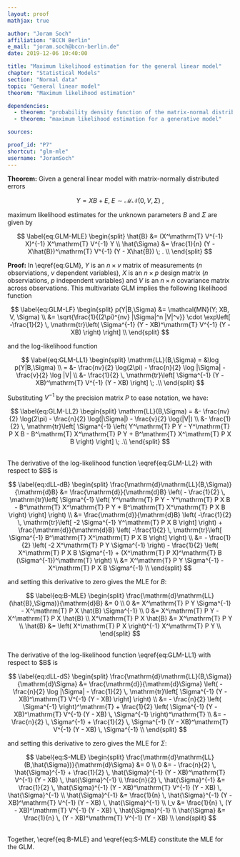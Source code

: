 ```yaml
---
layout: proof
mathjax: true

author: "Joram Soch"
affiliation: "BCCN Berlin"
e_mail: "joram.soch@bccn-berlin.de"
date: 2019-12-06 10:40:00

title: "Maximum likelihood estimation for the general linear model"
chapter: "Statistical Models"
section: "Normal data"
topic: "General linear model"
theorem: "Maximum likelihood estimation"

dependencies:
  - theorem: "probability density function of the matrix-normal distribution"
  - theorem: "maximum likelihood estimation for a generative model"

sources:

proof_id: "P7"
shortcut: "glm-mle"
username: "JoramSoch"
---
```



**Theorem:** Given a general linear model with matrix-normally distributed errors

$$ \label{eq:GLM}
Y = X B + E, \; E \sim \mathcal{MN}(0, V, \Sigma) \; ,
$$

maximum likelihood estimates for the unknown parameters $B$ and $\Sigma$ are given by

$$ \label{eq:GLM-MLE}
\begin{split}
\hat{B} &= (X^\mathrm{T} V^{-1} X)^{-1} X^\mathrm{T} V^{-1} Y \\
\hat{\Sigma} &= \frac{1}{n} (Y - X\hat{B})^\mathrm{T} V^{-1} (Y - X\hat{B}) \; . \\
\end{split}
$$


**Proof:** In \eqref{eq:GLM}, $Y$ is an $n \times v$ matrix of measurements ($n$ observiations, $v$ dependent variables), $X$ is an $n \times p$ design matrix ($n$ observiations, $p$ independent variables) and $V$ is an $n \times n$ covariance matrix across observations. This multivariate GLM implies the following likelihood function

$$ \label{eq:GLM-LF}
\begin{split}
p(Y|B,\Sigma) &= \mathcal{MN}(Y; XB, V, \Sigma) \\
&= \sqrt{\frac{1}{(2\pi)^{nv} |\Sigma|^n |V|^v}} \cdot \exp\left[ -\frac{1}{2} \, \mathrm{tr}\left( \Sigma^{-1} (Y - XB)^\mathrm{T} V^{-1} (Y - XB) \right)  \right] \\
\end{split}
$$

and the log-likelihood function

$$ \label{eq:GLM-LL1}
\begin{split}
\mathrm{LL}(B,\Sigma) = &\log p(Y|B,\Sigma) \\
= &- \frac{nv}{2} \log(2\pi) - \frac{n}{2} \log |\Sigma| - \frac{v}{2} \log |V| \\
&- \frac{1}{2} \, \mathrm{tr}\left[ \Sigma^{-1} (Y - XB)^\mathrm{T} V^{-1} (Y - XB) \right] \; .\\
\end{split}
$$

Substituting $V^{-1}$ by the precision matrix $P$ to ease notation, we have:

$$ \label{eq:GLM-LL2}
\begin{split}
\mathrm{LL}(B,\Sigma) = &- \frac{nv}{2} \log(2\pi) - \frac{n}{2} \log(|\Sigma|) - \frac{v}{2} \log(|V|) \\
&- \frac{1}{2} \, \mathrm{tr}\left[ \Sigma^{-1} \left( Y^\mathrm{T} P Y - Y^\mathrm{T} P X B - B^\mathrm{T} X^\mathrm{T} P Y + B^\mathrm{T} X^\mathrm{T} P X B \right) \right] \; .\\
\end{split}
$$

<br>
The derivative of the log-likelihood function \eqref{eq:GLM-LL2} with respect to $B$ is

$$ \label{eq:dLL-dB}
\begin{split}
\frac{\mathrm{d}\mathrm{LL}(B,\Sigma)}{\mathrm{d}B} &= \frac{\mathrm{d}}{\mathrm{d}B} \left( - \frac{1}{2} \, \mathrm{tr}\left[ \Sigma^{-1} \left( Y^\mathrm{T} P Y - Y^\mathrm{T} P X B - B^\mathrm{T} X^\mathrm{T} P Y + B^\mathrm{T} X^\mathrm{T} P X B \right) \right] \right) \\
&= \frac{\mathrm{d}}{\mathrm{d}B} \left( -\frac{1}{2} \, \mathrm{tr}\left[ -2 \Sigma^{-1} Y^\mathrm{T} P X B \right] \right) + \frac{\mathrm{d}}{\mathrm{d}B} \left( -\frac{1}{2} \, \mathrm{tr}\left[ \Sigma^{-1} B^\mathrm{T} X^\mathrm{T} P X B \right] \right) \\
&= - \frac{1}{2} \left( -2 X^\mathrm{T} P Y \Sigma^{-1} \right) - \frac{1}{2} \left( X^\mathrm{T} P X B \Sigma^{-1} + (X^\mathrm{T} P X)^\mathrm{T} B (\Sigma^{-1})^\mathrm{T} \right) \\
&= X^\mathrm{T} P Y \Sigma^{-1} - X^\mathrm{T} P X B \Sigma^{-1} \\
\end{split}
$$

and setting this derivative to zero gives the MLE for $B$:

$$ \label{eq:B-MLE}
\begin{split}
\frac{\mathrm{d}\mathrm{LL}(\hat{B},\Sigma)}{\mathrm{d}B} &= 0 \\
0 &= X^\mathrm{T} P Y \Sigma^{-1} - X^\mathrm{T} P X \hat{B} \Sigma^{-1} \\
0 &= X^\mathrm{T} P Y - X^\mathrm{T} P X \hat{B} \\
X^\mathrm{T} P X \hat{B} &= X^\mathrm{T} P Y \\
\hat{B} &= \left( X^\mathrm{T} P X \right)^{-1} X^\mathrm{T} P Y \\
\end{split}
$$

<br>
The derivative of the log-likelihood function \eqref{eq:GLM-LL1} with respect to $B$ is

$$ \label{eq:dLL-dS}
\begin{split}
\frac{\mathrm{d}\mathrm{LL}(B,\Sigma)}{\mathrm{d}\Sigma} &= \frac{\mathrm{d}}{\mathrm{d}\Sigma} \left( - \frac{n}{2} \log |\Sigma| - \frac{1}{2} \, \mathrm{tr}\left[ \Sigma^{-1} (Y - XB)^\mathrm{T} V^{-1} (Y - XB) \right] \right) \\
&= - \frac{n}{2} \left( \Sigma^{-1} \right)^\mathrm{T} + \frac{1}{2} \left( \Sigma^{-1} (Y - XB)^\mathrm{T} V^{-1} (Y - XB) \, \Sigma^{-1} \right)^\mathrm{T} \\
&= - \frac{n}{2} \, \Sigma^{-1} + \frac{1}{2} \, \Sigma^{-1} (Y - XB)^\mathrm{T} V^{-1} (Y - XB) \, \Sigma^{-1} \\
\end{split}
$$

and setting this derivative to zero gives the MLE for $\Sigma$:

$$ \label{eq:S-MLE}
\begin{split}
\frac{\mathrm{d}\mathrm{LL}(B,\hat{\Sigma})}{\mathrm{d}\Sigma} &= 0 \\
0 &= - \frac{n}{2} \, \hat{\Sigma}^{-1} + \frac{1}{2} \, \hat{\Sigma}^{-1} (Y - XB)^\mathrm{T} V^{-1} (Y - XB) \, \hat{\Sigma}^{-1} \\
\frac{n}{2} \, \hat{\Sigma}^{-1} &= \frac{1}{2} \, \hat{\Sigma}^{-1} (Y - XB)^\mathrm{T} V^{-1} (Y - XB) \, \hat{\Sigma}^{-1} \\
\hat{\Sigma}^{-1} &= \frac{1}{n} \, \hat{\Sigma}^{-1} (Y - XB)^\mathrm{T} V^{-1} (Y - XB) \, \hat{\Sigma}^{-1} \\
I_v &= \frac{1}{n} \, (Y - XB)^\mathrm{T} V^{-1} (Y - XB) \, \hat{\Sigma}^{-1} \\
\hat{\Sigma} &= \frac{1}{n} \, (Y - XB)^\mathrm{T} V^{-1} (Y - XB) \\
\end{split}
$$

<br>
Together, \eqref{eq:B-MLE} and \eqref{eq:S-MLE} constitute the MLE for the GLM.